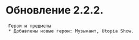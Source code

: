 

# Обновление 2.2.2.
    
     Герои и предметы
     * Добавлены новые герои: Музыкант, Utopia Show.
